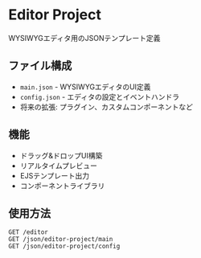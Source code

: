 # Editor Project

WYSIWYGエディタ用のJSONテンプレート定義

## ファイル構成
- `main.json` - WYSIWYGエディタのUI定義
- `config.json` - エディタの設定とイベントハンドラ
- 将来の拡張: プラグイン、カスタムコンポーネントなど

## 機能
- ドラッグ&ドロップUI構築
- リアルタイムプレビュー  
- EJSテンプレート出力
- コンポーネントライブラリ

## 使用方法
```
GET /editor
GET /json/editor-project/main
GET /json/editor-project/config
```